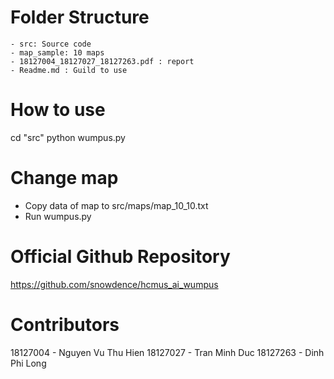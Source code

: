 # Folder Structure

    - src: Source code
    - map_sample: 10 maps
    - 18127004_18127027_18127263.pdf : report
    - Readme.md : Guild to use

# How to use

cd "src"
python wumpus.py

# Change map

- Copy data of map to src/maps/map_10_10.txt
- Run wumpus.py

# Official Github Repository

https://github.com/snowdence/hcmus_ai_wumpus

# Contributors

18127004 - Nguyen Vu Thu Hien
18127027 - Tran Minh Duc
18127263 - Dinh Phi Long
